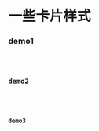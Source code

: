 # 一些卡片样式

### demo1

<code src="./demo1/index.tsx" />

### demo2

<code src="./demo2/index.tsx" />

### demo3

<code src="./demo3/index.tsx" />
